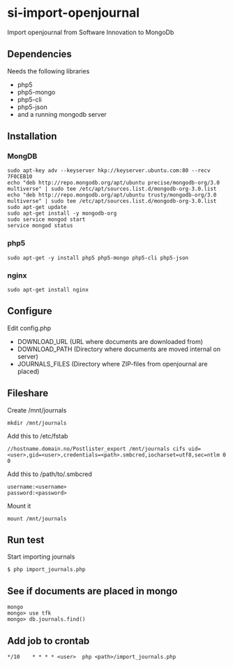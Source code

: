 si-import-openjournal
=====================

Import openjournal from Software Innovation to MongoDb

## Dependencies
Needs the following libraries
* php5
* php5-mongo
* php5-cli
* php5-json
* and a running mongodb server

## Installation

### MongDB
```
sudo apt-key adv --keyserver hkp://keyserver.ubuntu.com:80 --recv 7F0CEB10
echo "deb http://repo.mongodb.org/apt/ubuntu precise/mongodb-org/3.0 multiverse" | sudo tee /etc/apt/sources.list.d/mongodb-org-3.0.list
echo "deb http://repo.mongodb.org/apt/ubuntu trusty/mongodb-org/3.0 multiverse" | sudo tee /etc/apt/sources.list.d/mongodb-org-3.0.list
sudo apt-get update
sudo apt-get install -y mongodb-org
sudo service mongod start
service mongod status
```

### php5
```
sudo apt-get -y install php5 php5-mongo php5-cli php5-json
```
### nginx
```
sudo apt-get install nginx
```

## Configure
Edit config.php
* DOWNLOAD_URL (URL where documents are downloaded from)
* DOWNLOAD_PATH (Directory where documents are moved internal on server)
* JOURNALS_FILES (Directory where ZIP-files from openjournal are placed)

## Fileshare
Create /mnt/journals
```
mkdir /mnt/journals
```

Add this to /etc/fstab
```
//hostname.domain.no/Postlister_export /mnt/journals cifs uid=<user>,gid=<user>,credentials=<path>.smbcred,iocharset=utf8,sec=ntlm 0 0
```

Add this to /path/to/.smbcred
```
username:<username>
password:<password>
```
Mount it
```
mount /mnt/journals
```

## Run test
Start importing journals
```
$ php import_journals.php
```
## See if documents are placed in mongo
```
mongo
mongo> use tfk
mongo> db.journals.find()
```

## Add job to crontab
```
*/10 	* * * *	<user>	php <path>/import_journals.php
```
